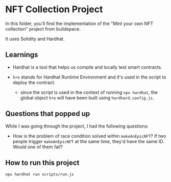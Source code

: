 # NFT Collection Project

In this folder, you'll find the implementation of the "Mint your own NFT collection" project from buildspace.

It uses Solidity and Hardhat.

## Learnings

- Hardhat is a tool that helps us compile and locally test smart contracts.

- `hre` stands for Hardhat Runtime Environment and it's used in the script to deploy the contract.
  - since the script is used in the context of running `npx hardhat`, the global object `hre` will have been built using `hardhard.config.js`.

## Questions that popped up

While I was going through the project, I had the following questions:

- How is the problem of race condition solved within `makeAnEpicNFT`? If two people trigger `makeAnEpicNFT` at the same time, they'd have the same ID. Would one of them fail?

## How to run this project

```
npx hardhat run scripts/run.js
```
